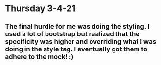 # Thursday 3-4-21

## The final hurdle for me was doing the styling. I used a lot of bootstrap but realized that the specificity was higher and overriding what I was doing in the style tag. I eventually got them to adhere to the mock! :) 
